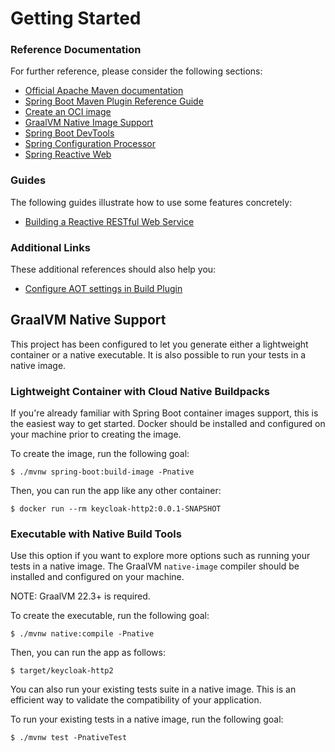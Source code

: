 # Getting Started

### Reference Documentation

For further reference, please consider the following sections:

* [Official Apache Maven documentation](https://maven.apache.org/guides/index.html)
* [Spring Boot Maven Plugin Reference Guide](https://docs.spring.io/spring-boot/docs/3.0.2/maven-plugin/reference/html/)
* [Create an OCI image](https://docs.spring.io/spring-boot/docs/3.0.2/maven-plugin/reference/html/#build-image)
* [GraalVM Native Image Support](https://docs.spring.io/spring-boot/docs/3.0.2/reference/html/native-image.html#native-image)
* [Spring Boot DevTools](https://docs.spring.io/spring-boot/docs/3.0.2/reference/htmlsingle/#using.devtools)
* [Spring Configuration Processor](https://docs.spring.io/spring-boot/docs/3.0.2/reference/htmlsingle/#appendix.configuration-metadata.annotation-processor)
* [Spring Reactive Web](https://docs.spring.io/spring-boot/docs/3.0.2/reference/htmlsingle/#web.reactive)

### Guides

The following guides illustrate how to use some features concretely:

* [Building a Reactive RESTful Web Service](https://spring.io/guides/gs/reactive-rest-service/)

### Additional Links

These additional references should also help you:

* [Configure AOT settings in Build Plugin](https://docs.spring.io/spring-boot/docs/3.0.2/maven-plugin/reference/htmlsingle/#aot)

## GraalVM Native Support

This project has been configured to let you generate either a lightweight container or a native executable. It is also
possible to run your tests in a native image.

### Lightweight Container with Cloud Native Buildpacks

If you're already familiar with Spring Boot container images support, this is the easiest way to get started. Docker
should be installed and configured on your machine prior to creating the image.

To create the image, run the following goal:

```
$ ./mvnw spring-boot:build-image -Pnative
```

Then, you can run the app like any other container:

```
$ docker run --rm keycloak-http2:0.0.1-SNAPSHOT
```

### Executable with Native Build Tools

Use this option if you want to explore more options such as running your tests in a native image. The
GraalVM `native-image` compiler should be installed and configured on your machine.

NOTE: GraalVM 22.3+ is required.

To create the executable, run the following goal:

```
$ ./mvnw native:compile -Pnative
```

Then, you can run the app as follows:

```
$ target/keycloak-http2
```

You can also run your existing tests suite in a native image. This is an efficient way to validate the compatibility of
your application.

To run your existing tests in a native image, run the following goal:

```
$ ./mvnw test -PnativeTest
```

